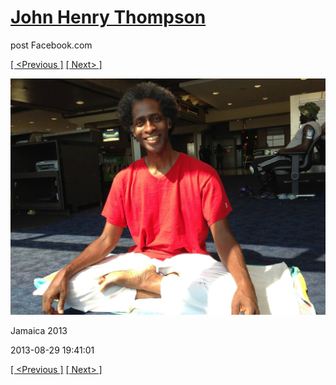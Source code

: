 # [John Henry Thompson](../README.md)
post Facebook.com

[[ <Previous ]](2013-08-29-72.md) [[ Next> ]](2013-08-29-74.md)

[![](../media/2013-08-29/Jamaica-2084.jpg)](../README.md)

Jamaica 2013

2013-08-29 19:41:01

[[ <Previous ]](2013-08-29-72.md) [[ Next> ]](2013-08-29-74.md)